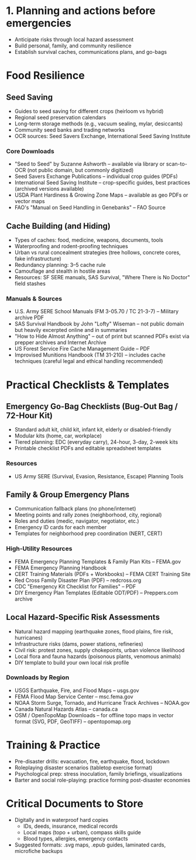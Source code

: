 # 1. Planning and actions before emergencies

* Anticipate risks through local hazard assessment
* Build personal, family, and community resilience
* Establish survival caches, communications plans, and go-bags

# Food Resilience

## Seed Saving
* Guides to seed saving for different crops (heirloom vs hybrid)
* Regional seed preservation calendars
* Long-term storage methods (e.g., vacuum sealing, mylar, desiccants)
* Community seed banks and trading networks
* OCR sources: Seed Savers Exchange, International Seed Saving Institute

### Core Downloads
* "Seed to Seed" by Suzanne Ashworth – available via library or scan-to-OCR (not public domain, but commonly digitized)
* Seed Savers Exchange Publications – individual crop guides (PDFs)
* International Seed Saving Institute – crop-specific guides, best practices (archived versions available)
* USDA Plant Hardiness & Growing Zone Maps – available as geo PDFs or vector maps
* FAO's "Manual on Seed Handling in Genebanks" – FAO Source

## Cache Building (and Hiding)
* Types of caches: food, medicine, weapons, documents, tools
* Waterproofing and rodent-proofing techniques
* Urban vs rural concealment strategies (tree hollows, concrete cores, fake infrastructure)
* Redundancy planning: 3–5 cache rule
* Camouflage and stealth in hostile areas
* Resources: SF SERE manuals, SAS Survival, "Where There is No Doctor" field stashes

### Manuals & Sources
* U.S. Army SERE School Manuals (FM 3-05.70 / TC 21-3-7) – Military archive PDF
* SAS Survival Handbook by John "Lofty" Wiseman – not public domain but heavily excerpted online and in summaries
* "How to Hide Almost Anything" – out of print but scanned PDFs exist via prepper archives and Internet Archive
* US Forest Service Fire Cache Management Guide – PDF
* Improvised Munitions Handbook (TM 31-210) – includes cache techniques (careful legal and ethical handling recommended)

# Practical Checklists & Templates

## Emergency Go-Bag Checklists (Bug-Out Bag / 72-Hour Kit)
* Standard adult kit, child kit, infant kit, elderly or disabled-friendly
* Modular kits (home, car, workplace)
* Tiered planning: EDC (everyday carry), 24-hour, 3-day, 2-week kits
* Printable checklist PDFs and editable spreadsheet templates

### Resources
* US Army SERE (Survival, Evasion, Resistance, Escape) Planning Tools

## Family & Group Emergency Plans
* Communication fallback plans (no phone/internet)
* Meeting points and rally zones (neighborhood, city, regional)
* Roles and duties (medic, navigator, negotiator, etc.)
* Emergency ID cards for each member
* Templates for neighborhood prep coordination (NERT, CERT)

### High-Utility Resources
* FEMA Emergency Planning Templates & Family Plan Kits – FEMA.gov
* FEMA Emergency Planning Handbook
* CERT Training Materials (PDFs + Workbooks) – FEMA CERT Training Site
* Red Cross Family Disaster Plan (PDF) – redcross.org
* CDC "Emergency Kit Checklist for Families" – PDF
* DIY Emergency Plan Templates (Editable ODT/PDF) – Preppers.com archive

## Local Hazard-Specific Risk Assessments
* Natural hazard mapping (earthquake zones, flood plains, fire risk, hurricanes)
* Infrastructure risks (dams, power stations, refineries)
* Civil risk: protest zones, supply chokepoints, urban violence likelihood
* Local flora and fauna hazards (poisonous plants, venomous animals)
* DIY template to build your own local risk profile

### Downloads by Region
* USGS Earthquake, Fire, and Flood Maps – usgs.gov
* FEMA Flood Map Service Center – msc.fema.gov
* NOAA Storm Surge, Tornado, and Hurricane Track Archives – NOAA.gov
* Canada Natural Hazards Atlas – canada.ca
* OSM / OpenTopoMap Downloads – for offline topo maps in vector format (SVG, PDF, GeoTIFF) – opentopomap.org

# Training & Practice
* Pre-disaster drills: evacuation, fire, earthquake, flood, lockdown
* Roleplaying disaster scenarios (tabletop exercise format)
* Psychological prep: stress inoculation, family briefings, visualizations
* Barter and social role-playing: practice forming post-disaster economies

# Critical Documents to Store
* Digitally and in waterproof hard copies
  * IDs, deeds, insurance, medical records
  * Local maps (topo + urban), compass skills guide
  * Blood types, allergies, emergency contacts
* Suggested formats: .svg maps, .epub guides, laminated cards, microfiche backups
